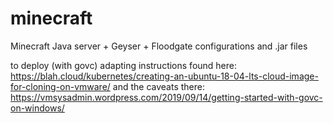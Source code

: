 # minecraft
Minecraft Java server + Geyser + Floodgate configurations and .jar files

to deploy (with govc) adapting instructions found here:
https://blah.cloud/kubernetes/creating-an-ubuntu-18-04-lts-cloud-image-for-cloning-on-vmware/
and the caveats there:
https://vmsysadmin.wordpress.com/2019/09/14/getting-started-with-govc-on-windows/

